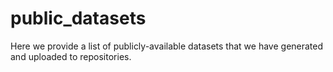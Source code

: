 # public_datasets
Here we provide a list of publicly-available datasets that we have generated and uploaded to repositories.
